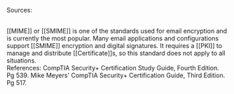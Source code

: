 Sources:

\
[[MIME]] or [[SMIME]] is one of the standards used for email encryption and is currently the most popular. Many email applications and configurations support [[SMIME]] encryption and digital signatures. It requires a [[PKI]] to manage and distribute [[Certificate]]s, so this standard does not apply to all situations.
\
References:
CompTIA Security+ Certification Study Guide, Fourth Edition. Pg 539.
Mike Meyers' CompTIA Security+ Certification Guide, Third Edition. Pg 517.
